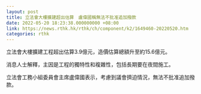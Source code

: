 ```yaml
---
layout: post
title: 立法會大樓擴建超出估算　盧偉國稱無法不批准追加撥款
date: 2022-05-20 18:23:38.000000000 +08:00
link: https://news.rthk.hk/rthk/ch/component/k2/1649460-20220520.htm
categories: rthk
---
```


立法會大樓擴建工程超出估算3.9億元，造價估算總額升至約15.6億元。

消息人士解釋，主因是工程的獨特性和複雜性，包括長期要在夜間施工。

立法會工務小組委員會主席盧偉國表示，考慮到議會擠迫情況，無法不批准追加撥款。
